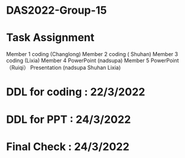 # DAS2022-Group-15

# Task Assignment
Member 1 coding (Changlong) 
Member 2 coding ( Shuhan) 
Member 3 coding (Lixia) 
Member 4 PowerPoint (nadsupa) 
Member 5 PowerPoint （Ruiqi）
Presentation (nadsupa Shuhan Lixia)

# DDL for coding : 22/3/2022
# DDL for PPT : 24/3/2022
# Final Check : 24/3/2022

